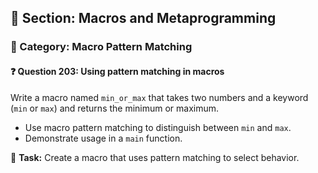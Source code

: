 ## 📘 Section: Macros and Metaprogramming  
### 🔹 Category: Macro Pattern Matching  
#### ❓ Question 203: Using pattern matching in macros

Write a macro named `min_or_max` that takes two numbers and a keyword (`min` or `max`) and returns the minimum or maximum.

- Use macro pattern matching to distinguish between `min` and `max`.
- Demonstrate usage in a `main` function.

🔧 **Task:** Create a macro that uses pattern matching to select behavior.

